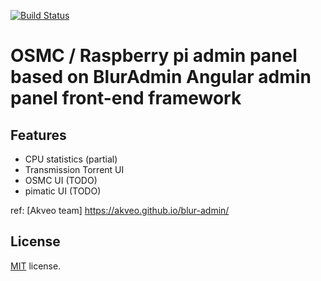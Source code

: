 [![Build Status](https://travis-ci.org/akveo/blur-admin.svg?branch=master)](https://travis-ci.org/akveo/blur-admin)

# OSMC / Raspberry pi admin panel based on BlurAdmin Angular admin panel front-end framework

## Features
* CPU statistics (partial)
* Transmission Torrent UI
* OSMC UI (TODO)
* pimatic UI (TODO)

ref: [Akveo team] https://akveo.github.io/blur-admin/

License
-------------
<a href=/LICENSE.txt target="_blank">MIT</a> license.


